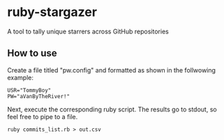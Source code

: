 # ruby-stargazer
A tool to tally unique starrers across GitHub repositories


## How to use
Create a file titled "pw.config" and formatted as shown in the follwowing example:
```
USR="TommyBoy"
PW="aVanByTheRiver!"
```

Next, execute the corresponding ruby script.  The results go to stdout, so feel free to pipe to a file.

```
ruby commits_list.rb > out.csv
``` 
